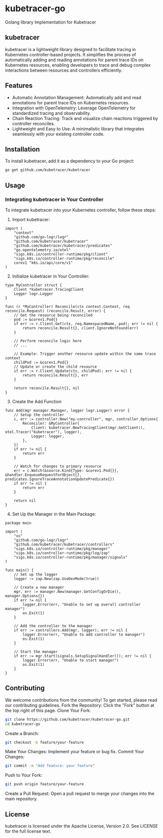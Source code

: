 # kubetracer-go
Golang library Implementation for Kubetracer


## kubetracer

kubetracer is a lightweight library designed to facilitate tracing in Kubernetes controller-based projects. It simplifies the process of automatically adding and reading annotations for parent trace IDs on Kubernetes resources, enabling developers to trace and debug complex interactions between resources and controllers efficiently.

## Features

- Automatic Annotation Management: Automatically add and read annotations for parent trace IDs on Kubernetes resources.
- Integration with OpenTelemetry: Leverage OpenTelemetry for standardized tracing and observability.
- Chain Reaction Tracing: Track and visualize chain reactions triggered by controller reconciles.
- Lightweight and Easy to Use: A minimalistic library that integrates seamlessly with your existing controller code.

## Installation

To install kubetracer, add it as a dependency to your Go project:

```bash
go get github.com/kubetracer/kubetracer
```

## Usage

### Integrating kubetracer in Your Controller

To integrate kubetracer into your Kubernetes controller, follow these steps:

1. Import kubetracer:

```golang
import (
    "context"
    "github.com/go-logr/logr"
    "github.com/kubetracer/kubetracer"
    "github.com/kubetracer/kubetracer/predicates"
    "go.opentelemetry.io/otel"
    "sigs.k8s.io/controller-runtime/pkg/client"
    "sigs.k8s.io/controller-runtime/pkg/reconcile"
    corev1 "k8s.io/api/core/v1"
)
```

2. Initialize kubetracer in Your Controller:

```golang
type MyController struct {
    Client *kubetracer.TracingClient
    Logger logr.Logger
}

func (r *MyController) Reconcile(ctx context.Context, req reconcile.Request) (reconcile.Result, error) {
    // Get the resource being reconciled
    pod := &corev1.Pod{}
    if err := r.Client.Get(ctx, req.NamespacedName, pod); err != nil {
        return reconcile.Result{}, client.IgnoreNotFound(err)
    }

    // Perform reconcile logic here
    // ...

    // Example: Trigger another resource update within the same trace context
    childPod := &corev1.Pod{}
    // Update or create the child resource
    if err := r.Client.Update(ctx, childPod); err != nil {
        return reconcile.Result{}, err
    }

    return reconcile.Result{}, nil
}
```

3. Create the Add Function

```golang
func Add(mgr manager.Manager, logger logr.Logger) error {
    // Setup the controller
    c, err := controller.New("my-controller", mgr, controller.Options{
        Reconciler: &MyController{
            Client: kubetracer.NewTracingClient(mgr.GetClient(), otel.Tracer("kubetracer"), logger),
            Logger: logger,
        },
    })
    if err != nil {
        return err
    }

    // Watch for changes to primary resource
    err = c.Watch(&source.Kind{Type: &corev1.Pod{}}, &handler.EnqueueRequestForObject{}, predicates.IgnoreTraceAnnotationUpdatePredicate{})
    if err != nil {
        return err
    }

    return nil
}
```

4. Set Up the Manager in the Main Package:

```golang
package main

import (
    "os"
    "github.com/go-logr/logr"
    "github.com/kubetracer/kubetracer/controllers"
    "sigs.k8s.io/controller-runtime/pkg/manager"
    "sigs.k8s.io/controller-runtime/pkg/log/zap"
    "sigs.k8s.io/controller-runtime/pkg/manager/signals"
)

func main() {
    // Set up the logger
    logger := zap.New(zap.UseDevMode(true))

    // Create a new manager
    mgr, err := manager.New(manager.GetConfigOrDie(), manager.Options{})
    if err != nil {
        logger.Error(err, "Unable to set up overall controller manager")
        os.Exit(1)
    }

    // Add the controller to the manager
    if err := controllers.Add(mgr, logger); err != nil {
        logger.Error(err, "Unable to add controller to manager")
        os.Exit(1)
    }

    // Start the manager
    if err := mgr.Start(signals.SetupSignalHandler()); err != nil {
        logger.Error(err, "Unable to start manager")
        os.Exit(1)
    }
} 
```

## Contributing

We welcome contributions from the community! To get started, please read our contributing guidelines.
Fork the Repository: Click the "Fork" button at the top right of this page.
Clone Your Fork:

```bash
git clone https://github.com/kubetracer/kubetracer-go.git
cd kubetracer-go
```

Create a Branch:

```bash
git checkout -b feature/your-feature
```

Make Your Changes: Implement your feature or bug fix.
Commit Your Changes:

```bash
git commit -m "Add feature: your feature"
```

Push to Your Fork:

```bash
git push origin feature/your-feature
```

Create a Pull Request: Open a pull request to merge your changes into the main repository.

## License

kubetracer is licensed under the Apache License, Version 2.0. See LICENSE for the full license text.
